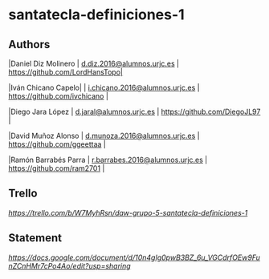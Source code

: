 # santatecla-definiciones-1
## Authors

|Daniel Diz Molinero  |  d.diz.2016@alumnos.urjc.es	    | https://github.com/LordHansTopo|

|Iván Chicano Capelo| | i.chicano.2016@alumnos.urjc.es  |	https://github.com/ivchicano   |

|Diego Jara López	    | d.jaral@alumnos.urjc.es	        | https://github.com/DiegoJL97   |

|David Muñoz Alonso	  | d.munoza.2016@alumnos.urjc.es	  | https://github.com/ggeettaa    |

|Ramón Barrabés Parra	| r.barrabes.2016@alumnos.urjc.es |	https://github.com/ram2701     |

## Trello 

*https://trello.com/b/W7MyhRsn/daw-grupo-5-santatecla-definiciones-1*

## Statement

*https://docs.google.com/document/d/10n4gIg0pwB3BZ_6u_VGCdrfOEw9FunZCnHMr7cPo4Ao/edit?usp=sharing*
